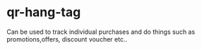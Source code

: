 # qr-hang-tag
 Can be used to track individual purchases and do things such as promotions,offers, discount voucher etc..
